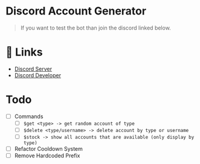 # Discord Account Generator

> If you want to test the bot than join the discord linked below.

# 🚀 Links
- [Discord Server](https://discord.gg/5UGwnNX)
- [Discord Developer](https://discord.com/developers) 

# Todo
- [ ] Commands
   - [ ] `$get <type> -> get random account of type`
   - [ ] `$delete <type/username> -> delete account by type or username`
   - [ ] `$stock -> show all accounts that are available (only display by type)`
- [ ] Refactor Cooldown System
- [ ] Remove Hardcoded Prefix
